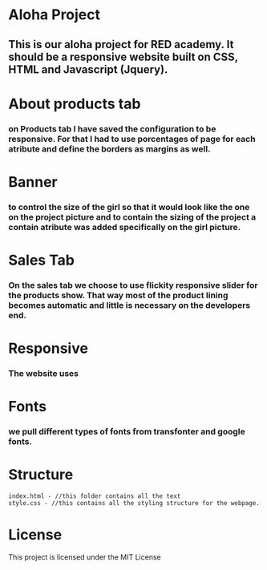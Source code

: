 # Aloha Project
## This is our aloha project for RED academy. It should be a responsive website built on CSS, HTML and Javascript (Jquery).

# About products tab
### on Products tab I have saved the configuration to be responsive. For that I had to use porcentages of page for each atribute and define the borders as margins as well.

# Banner
### to control the size of the girl so that it would look like the one on the project picture and to contain the sizing of the project a contain atribute was added specifically on the girl picture.

# Sales Tab
### On the sales tab we choose to use flickity responsive slider for the products show. That way most of the product lining becomes automatic and little is necessary on the developers end.

# Responsive
### The website uses 

# Fonts
### we pull different types of fonts from transfonter and google fonts.

# Structure
    index.html - //this folder contains all the text
    style.css - //this contains all the styling structure for the webpage.

# License
This project is licensed under the MIT License
